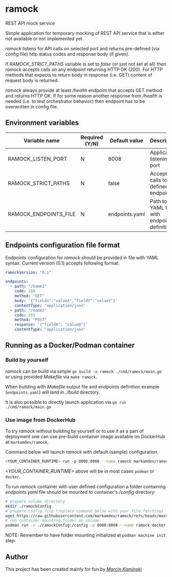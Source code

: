 # ramock
REST API mock service

Simple application for temporary mocking of REST API service that is either not available or not implemented yet.

*ramock* listens for API calls on selected port and returns pre-defined (via config file) http status codes and response body (if given).

If *RAMOCK_STRICT_PATHS* variable is set to *false* (or just not set at all) then *ramock* accepts calls on any endpoint returning HTTP OK (200). For HTTP methods that expects to return body in response (i.e. GET) content of request body is returned.

*ramock* always provide at least */health* endpoint that accepts GET method and returns HTTP OK. If for some reason another response from */health* is needed (i.e. to test orchestrator behavior) then endpoint has to be overwritten in config file.

## Environment variables

| Variable name | Required (Y/N) | Default value | Description |
| --- | --- | --- | --- |
| RAMOCK_LISTEN_PORT | N | 8008 | Application listening port |
| RAMOCK_STRICT_PATHS | N | false | Accept only calls to defined endpoints |
| RAMOCK_ENDPOINTS_FILE | N | endpoints.yaml | Path to YAML file with endpoints definition |

## Endpoints configuration file format

Endpoints configuration for *ramock* should be provided in file with YAML syntax. Current version (0.1) accepts following format:

```yaml
ramockVersion: "0.1"

endpoints:
  - path: "/name1"
    code: 200
    method: "GET"
    body: '{"fieldx":"valueX","fieldY":"valueY"}'
    contentType: "application/json"
  - path: "/name2"
    code: 201
    method: "POST"
    response: '{"fieldA": "value@"}'
    contentType: "application/json"
```

## Running as a Docker/Podman container

### Build by yourself

*ramock* can be build via simple `go build -o ramock ./cmd/ramock/main.go` or using provided *Makefile* via `make ramock`.

When building with *Makefile* output file and endpoints definition example (`endpoints.yaml`) will land in *./build* directory.

It is also possible to directly launch application via `go run ./cmd/ramock/main.go`

### Use image from DockerHub

To try *ramock* without building by yourself or to use it as a part of deployment one can use pre-build container image available on DockerHub at `markamdev/ramock`.

Command below will launch *ramock* with default (sample) configuration.

```bash
<YOUR_CONTAINER_RUNTIME> run -p 8008:8008 --name ramock markamdev/ramock:latest
```

*\<YOUR_CONTAINER_RUNTIME\>* above will be in most cases `podman` or `docker`.

To run *ramock* container with user defined configuration a folder containing *endpoints.yaml* file should be mounted to container's */config* directory:

```bash
# prepare volume directory
mkdir ./ramockConfig
# prepare config file (replace command below with your file fetching)
wget https://raw.githubusercontent.com/markamdev/ramock/refs/heads/master/data/endpoints-example.yaml -O ./ramockConfig/endpoints.yaml
# run container mounting folder as volume
podman run -v ./ramockConfig:/config -p 8008:8008 --name ramock docker.io/markamdev/ramock
```

NOTE: Remember to have folder mounting initialized at `podman machine init` step.

## Author

This project has been created mainly for fun by [*Marcin Kaminski*](mailto:markamdev.84@gmail.com)

